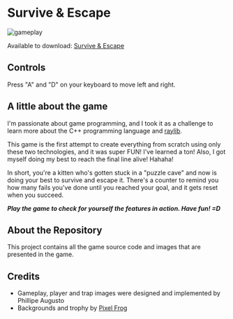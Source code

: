 # Survive & Escape

![gameplay](https://user-images.githubusercontent.com/8191195/182385655-12fd3d4c-1178-40a7-96fa-e72824ac3c6a.gif)


Available to download:
[Survive & Escape](https://phillipeaam.itch.io/survive-and-escape)

## Controls

Press "A" and "D" on your keyboard to move left and right.

## A little about the game

I'm passionate about game programming, and I took it as a challenge to learn more about the C++ programming language and [raylib](https://www.raylib.com).

This game is the first attempt to create everything from scratch using only these two technologies, and it was super FUN! I've learned a ton! Also, I got myself doing my best to reach the final line alive! Hahaha!

In short, you're a kitten who's gotten stuck in a "puzzle cave" and now is doing your best to survive and escape it. There's a counter to remind you how many fails you've done until you reached your goal, and it gets reset when you succeed.

_**Play the game to check for yourself the features in action. Have fun! =D**_



## About the Repository

This project contains all the game source code and images that are presented in the game.


## Credits

- Gameplay, player and trap images were designed and implemented by Phillipe Augusto
- Backgrounds and trophy by [Pixel Frog](https://pixelfrog-assets.itch.io)
